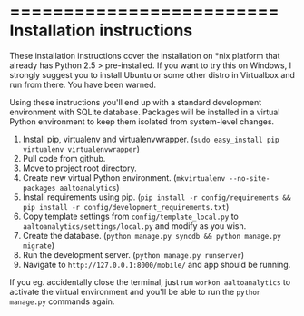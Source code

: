 =========================
Installation instructions
=========================

These installation instructions cover the installation on *nix platform that already has Python 2.5 > pre-installed. If you want to try this on Windows, I strongly suggest you to install Ubuntu or some other distro in Virtualbox and run from there. You have been warned.

Using these instructions you'll end up with a standard development environment with SQLite database. Packages will be installed in a virtual Python environment to keep them isolated from system-level changes. 

1. Install pip, virtualenv and virtualenvwrapper. (``sudo easy_install pip virtualenv virtualenvwrapper``)
2. Pull code from github.
3. Move to project root directory.
4. Create new virtual Python environment. (``mkvirtualenv --no-site-packages aaltoanalytics``)
5. Install requirements using pip. (``pip install -r config/requirements && pip install -r config/development_requirements.txt``)
6. Copy template settings from ``config/template_local.py`` to ``aaltoanalytics/settings/local.py`` and modify as you wish.
7. Create the database. (``python manage.py syncdb && python manage.py migrate``)
8. Run the development server. (``python manage.py runserver``)
9. Navigate to ``http://127.0.0.1:8000/mobile/`` and app should be running.

If you eg. accidentally close the terminal, just run ``workon aaltoanalytics`` to activate the virtual environment and you'll be able to run the ``python manage.py`` commands again.